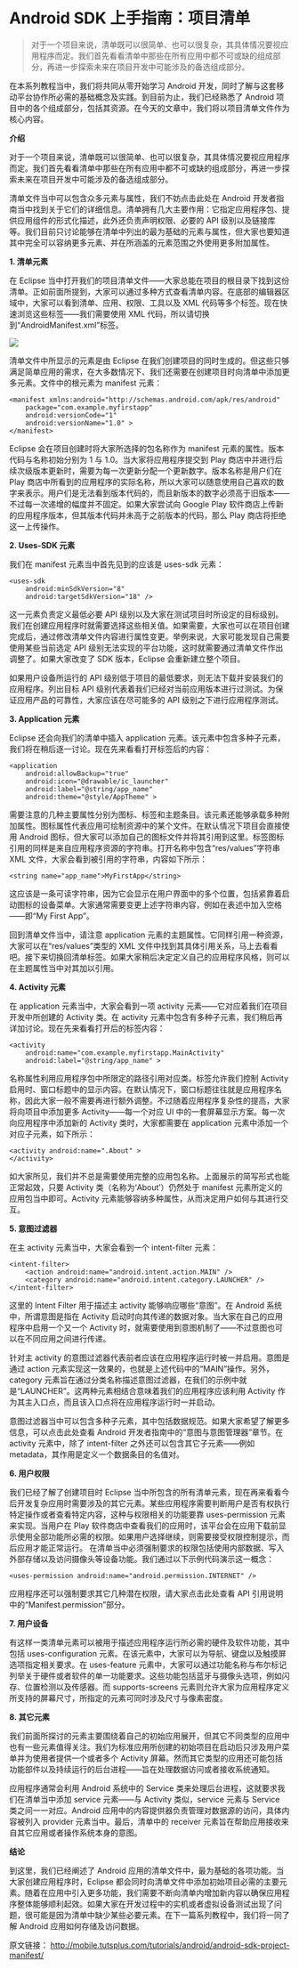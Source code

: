 # Android SDK 上手指南：项目清单

> 对于一个项目来说，清单既可以很简单、也可以很复杂，其具体情况要视应用程序而定。我们首先看看清单中那些在所有应用中都不可或缺的组成部分，再进一步探索未来在项目开发中可能涉及的备选组成部分。

在本系列教程当中，我们将共同从零开始学习 Android 开发，同时了解与这套移动平台协作所必需的基础概念及实践。到目前为止，我们已经熟悉了 Android 项目中的各个组成部分，包括其资源。在今天的文章中，我们将以项目清单文件作为核心内容。

**介绍**

对于一个项目来说，清单既可以很简单、也可以很复杂，其具体情况要视应用程序而定。我们首先看看清单中那些在所有应用中都不可或缺的组成部分，再进一步探索未来在项目开发中可能涉及的备选组成部分。

清单文件当中可以包含众多元素与属性，我们不妨点击此处在 Android 开发者指南当中找到关于它们的详细信息。清单拥有几大主要作用：它指定应用程序包、提供应用组件的形式化描述，此外还负责声明权限、必要的 API 级别以及链接库等。我们目前只讨论能够在清单中列出的最为基础的元素与属性，但大家也要知道其中完全可以容纳更多元素、并在所涵盖的元素范围之外使用更多附加属性。

**1. 清单元素**

在 Eclipse 当中打开我们的项目清单文件——大家总能在项目的根目录下找到这份清单。正如前面所提到，大家可以通过多种方式查看清单内容。在底部的编辑器区域中，大家可以看到清单、应用、权限、工具以及 XML 代码等多个标签。现在快速浏览这些标签——我们需要使用 XML 代码，所以请切换到“AndroidManifest.xml”标签。

![](images/10.png)

清单文件中所显示的元素是由 Eclipse 在我们创建项目的同时生成的。但这些只够满足简单应用的需求，在大多数情况下、我们还需要在创建项目时向清单中添加更多元素。文件中的根元素为 manifest 元素：

```
<manifest xmlns:android="http://schemas.android.com/apk/res/android" 
    package="com.example.myfirstapp" 
    android:versionCode="1" 
    android:versionName="1.0" > 
</manifest> 
```

Eclipse 会在项目创建时将大家所选择的包名称作为 manifest 元素的属性。版本代码与名称初始分别为 1 与 1.0。当大家将应用程序提交到 Play 商店中并进行后续次级版本更新时，需要为每一次更新分配一个更新数字。版本名称是用户们在 Play 商店中所看到的应用程序的实际名称，所以大家可以随意使用自己喜欢的数字来表示。用户们是无法看到版本代码的，而且新版本的数字必须高于旧版本——不过每一次递增的幅度并不固定。如果大家尝试向 Google Play 软件商店上传新的应用程序版本，但其版本代码并未高于之前版本的代码，那么 Play 商店将拒绝这一上传操作。

**2. Uses-SDK 元素**

我们在 manifest 元素当中首先见到的应该是 uses-sdk 元素：

```
<uses-sdk 
    android:minSdkVersion="8" 
    android:targetSdkVersion="18" /> 
```

这一元素负责定义最低必要 API 级别以及大家在测试项目时所设定的目标级别。我们在创建应用程序时就需要选择这些相关值。如果需要，大家也可以在项目创建完成后，通过修改清单文件内容进行属性变更。举例来说，大家可能发现自己需要使用某些当前选定 API 级别无法实现的平台功能，这时就需要通过清单文件作出调整了。如果大家改变了 SDK 版本，Eclipse 会重新建立整个项目。

如果用户设备所运行的 API 级别低于项目的最低要求，则无法下载并安装我们的应用程序。列出目标 API 级别代表着我们已经对当前应用版本进行过测试。为保证应用产品的可靠性，大家应该在尽可能多的 API 级别之下进行应用程序测试。

**3. Application 元素**

Eclipse 还会向我们的清单中插入 application 元素。该元素中包含多种子元素，我们将在稍后逐一讨论。现在先来看看打开标签后的内容：

```
<application 
    android:allowBackup="true" 
    android:icon="@drawable/ic_launcher" 
    android:label="@string/app_name" 
    android:theme="@style/AppTheme" >
```
 
需要注意的几种主要属性分别为图标、标签和主题条目。该元素还能够承载多种附加属性。图标属性代表应用可绘制资源中的某个文件。在默认情况下项目会直接使用 Android 图标，但大家可以添加自己的图标文件并将其引用到这里。标签图标引用的同样是来自应用程序资源的字符串。打开名称中包含“res/values”字符串 XML 文件，大家会看到被引用的字符串，内容如下所示：

```
<string name="app_name">MyFirstApp</string> 
```

这应该是一条可读字符串，因为它会显示在用户界面中的多个位置，包括紧靠着启动图标的设备菜单。大家通常需要变更上述字符串内容，例如在表述中加入空格——即“My First App”。

回到清单文件当中，请注意 application 元素的主题属性。它同样引用一种资源，大家可以在“res/values”类型的 XML 文件中找到其具体引用关系，马上去看看吧。接下来切换回清单标签。如果大家稍后决定定义自己的应用程序风格，则可以在主题属性当中对其加以引用。

**4. Activity 元素**

在 application 元素当中，大家会看到一项 activity 元素——它对应着我们在项目开发中所创建的 Activity 类。在 activity 元素中包含有多种子元素，我们稍后再详加讨论。现在先来看看打开后的标签内容：

```
<activity 
    android:name="com.example.myfirstapp.MainActivity" 
    android:label="@string/app_name" > 
```

名称属性利用应用程序包中所限定的路径引用对应类。标签允许我们控制 Activity 启用时、窗口标题中的显示内容。在默认情况下，窗口标题往往就是应用程序名称，因此大家一般不需要再进行额外调整。不过随着应用程序复杂性的提高，大家将向项目中添加更多 Activity——每一个对应 UI 中的一套屏幕显示方案。每一次向应用程序中添加新的 Activity 类时，大家都需要在 application 元素中添加一个对应子元素，如下所示：

```
<activity android:name=".About" > 
</activity> 
```

如大家所见，我们并不总是需要使用完整的应用包名称。上面展示的简写形式也能正常起效，只要 Activity 类（名称为‘About’）仍然处于 manifest 元素所定义的应用包当中即可。Activity 元素能够容纳多种属性，从而决定用户如何与其进行交互。

**5. 意图过滤器**

在主 activity 元素当中，大家会看到一个 intent-filter 元素：

```
<intent-filter> 
    <action android:name="android.intent.action.MAIN" /> 
    <category android:name="android.intent.category.LAUNCHER" /> 
</intent-filter> 
```

这里的 Intent Filter 用于描述主 activity 能够响应哪些“意图”。在 Android 系统中，所谓意图是指在 Activity 启动时向其传递的数据对象。当大家在自己的应用程序中启用一个又一个 Activity 时，就需要使用到意图机制了——不过意图也可以在不同应用之间进行传递。

针对主 activity 的意图过滤器代表前者应该在应用程序运行时被一并启用。意图是通过 action 元素实现这一效果的，也就是上述代码中的“MAIN”操作。另外，category 元素旨在通过分类名称描述意图过滤器，在我们的示例中就是“LAUNCHER”。这两种元素相结合意味着我们的应用程序应该利用 Activity 作为其主入口点，而且该入口点将在应用程序运行时一并启动。

意图过滤器当中可以包含多种子元素，其中包括数据规范。如果大家希望了解更多信息，可以点击此处查看 Android 开发者指南中的“意图与意图管理器”章节。在 activity 元素中，除了 intent-filter 之外还可以包含其它子元素——例如 metadata，其作用是定义一个数据条目的名值对。

**6. 用户权限**

我们已经了解了创建项目时 Eclipse 当中所包含的所有清单元素，现在再来看看今后开发复杂应用时需要涉及的其它元素。某些应用程序需要判断用户是否有权执行特定操作或者查看特定内容，这种与权限相关的功能要靠 uses-permission 元素来实现。当用户在 Play 软件商店中查看我们的应用时，该平台会在应用下载前显示使用全部功能所必需的权限。如果用户选择继续，则需要接受权限控制提示，而后应用才能正常运行。 在清单当中必须强制要求的权限包括使用内部数据、写入外部存储以及访问摄像头等设备功能。我们通过以下示例代码演示这一概念：

```
<uses-permission android:name="android.permission.INTERNET" /> 
```

应用程序还可以强制要求其它几种潜在权限，请大家点击此处查看 API 引用说明中的“Manifest.permission”部分。

**7. 用户设备**

有这样一类清单元素可以被用于描述应用程序运行所必需的硬件及软件功能，其中包括 uses-configuration 元素。在该元素中，大家可以为导航、键盘以及触摸屏选项指定相关要求。在 uses-feature 元素中，大家可以通过功能名称与布尔标记列举关于硬件或者软件的单一功能要求。这些功能包括蓝牙与摄像头选项，例如闪存、位置检测以及传感器。而 supports-screens 元素则允许大家为应用程序定义所支持的屏幕尺寸，所指定的元素可同时涉及尺寸与像素密度。

**8. 其它元素**

我们前面所探讨的元素主要围绕着自己的初始应用展开，但其它不同类型的应用中也有一些元素值得关注。我们为标准应用所创建的初始项目在启动后只涉及用户菜单并为使用者提供一个或者多个 Activity 屏幕。然而其它类型的应用还可能包括功能部件以及持续运行的后台进程——旨在处理数据访问或者接收系统通知。

应用程序通常会利用 Android 系统中的 Service 类来处理后台进程，这就要求我们在清单当中添加 service 元素——与 Activity 类似，service 元素与 Service 类之间一一对应。Android 应用中的内容提供器负责管理对数据源的访问，具体内容被列入 provider 元素当中。最后，清单中的 receiver 元素旨在帮助应用接收来自其它应用或者操作系统本身的意图。

**结论**

到这里，我们已经阐述了 Android 应用的清单文件中，最为基础的各项功能。当大家创建应用程序时，Eclipse 都会同时向清单文件中添加初始项目必需的主要元素。随着在应用中引入更多功能，我们需要不断向清单内增加新内容以确保应用程序整体能够顺利起效。如果大家在开发过程中的实机或者虚拟设备测试出现了问题，很可能是因为清单中缺少某些必要元素。在下一篇系列教程中，我们将一同了解 Android 应用如何存储及访问数据。

原文链接： http://mobile.tutsplus.com/tutorials/android/android-sdk-project-manifest/